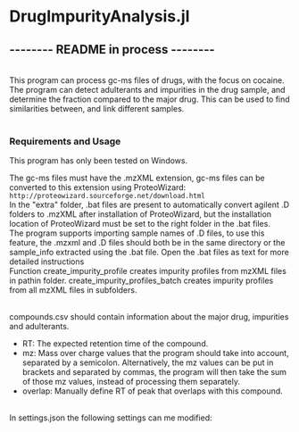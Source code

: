 # DrugImpurityAnalysis.jl

## -------- README in process --------

<br/>
This program can process gc-ms files of drugs, with the focus on cocaine. The program can detect adulterants and impurities in the drug sample, and determine the fraction compared to the major drug. This can be used to find similarities between, and link different samples.
<br/><br/>

### Requirements and Usage

This program has only been tested on Windows.

The gc-ms files must have the .mzXML extension, gc-ms files can be converted to this extension using ProteoWizard: `http://proteowizard.sourceforge.net/download.html`\
In the "extra" folder, .bat files are present to automatically convert agilent .D folders to .mzXML after installation of ProteoWizard, but the installation location of ProteoWizard must be set to the right folder in the .bat files.\
The program supports importing sample names of .D files, to use this feature, the .mzxml and .D files should both be in the same directory or the sample_info extracted using the .bat file. Open the .bat files as text for more detailed instructions\
Function create_impurity_profile creates impurity profiles from mzXML files in pathin folder. create_impurity_profiles_batch creates impurity profiles from all mzXML files in subfolders.
<br/><br/>

compounds.csv should contain information about the major drug, impurities and adulterants.
- RT: The expected retention time of the compound.
- mz: Mass over charge values that the program should take into account, separated by a semicolon. Alternatively, the mz values can be put in brackets and separated by commas, the program will then take the sum of those mz values, instead of processing them separately.
- overlap: Manually define RT of peak that overlaps with this compound.
<br/><br/>

In settings.json the following settings can me modified:

